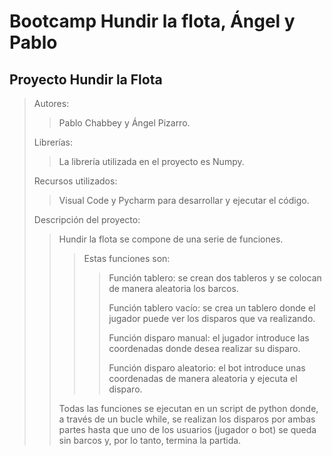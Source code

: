# Bootcamp Hundir la flota, Ángel y Pablo

## Proyecto Hundir la Flota

>Autores: 
>>Pablo Chabbey y Ángel Pizarro.
>
>Librerías: 
>>La librería utilizada en el proyecto es Numpy.
>
>Recursos utilizados: 
>>Visual Code y Pycharm para desarrollar y ejecutar el código. 
>
>Descripción del proyecto:
>>Hundir la flota se compone de una serie de funciones. 
>>>Estas funciones son:
>>>>Función tablero: se crean dos tableros y se colocan de manera aleatoria los barcos.
>>>>
>>>>Función tablero vacío: se crea un tablero donde el jugador puede ver los disparos que va realizando.
>>>>
>>>>Función disparo manual: el jugador introduce las coordenadas donde desea realizar su disparo.
>>>>
>>>>Función disparo aleatorio: el bot introduce unas coordenadas de manera aleatoria y ejecuta el disparo.
>>
>>Todas las funciones se ejecutan en un script de python donde, a través de un bucle while, se realizan los disparos por ambas
>>partes hasta que uno de los usuarios (jugador o bot) se queda sin barcos y, por lo tanto, termina la partida.